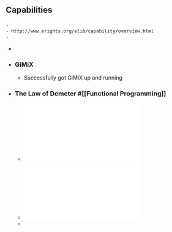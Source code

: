 ## Capabilities
	-
	- http://www.erights.org/elib/capability/overview.html
	-
-
- ### GiMiX
	- Successfully got GiMiX up and running
- ### The Law of Demeter #[[Functional Programming]]
	- ![The-Paperboy-the-wallet-and-the-law-of-demeter](../assets/The-Paperboy-the-wallet-and-the-law-of-demeter.pdf)
	- ![More Reading - The Paper in which “The Law of Demeter” was first introduced](../assets/oopsla88-law-of-demeter.pdf)
	-